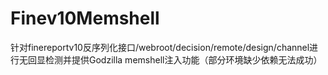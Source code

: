 # Finev10Memshell
针对finereportv10反序列化接口/webroot/decision/remote/design/channel进行无回显检测并提供Godzilla memshell注入功能（部分环境缺少依赖无法成功）
